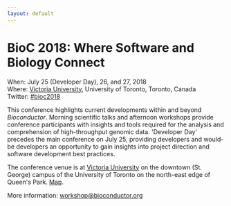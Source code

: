 ```yaml
---
layout: default
---
```

# BioC 2018: Where Software and Biology Connect

When: July 25 (Developer Day), 26, and 27, 2018 <br />
Where: [Victoria University][venue], University of Toronto, Toronto, Canada<br />
Twitter: [#bioc2018][tweet]

[tweet]: https://twitter.com/hashtag/bioc2018?f=tweets
[venue]:  ./travel-accommodations

This conference highlights current developments within and beyond
_Bioconductor_. Morning scientific talks and afternoon workshops
provide conference participants with insights and tools required for
the analysis and comprehension of high-throughput genomic
data. 'Developer Day' precedes the main conference on July 25,
providing developers and would-be developers an opportunity to gain
insights into project direction and software development best
practices.

The conference venue is at [Victoria University][uvic] on the downtown
(St. George) campus of the University of Toronto on the north-east
edge of Queen's Park. [Map][ut].

More information: [workshop@bioconductor.org][contact]

[ut]: http://map.utoronto.ca/
[uvic]: http://www.vicu.utoronto.ca/
[contact]: mailto:workshop@bioconductor.org?subject=BioC2018%20question
